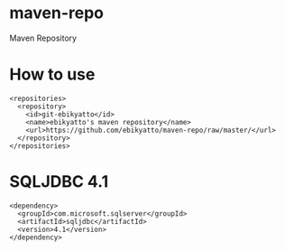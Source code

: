 # maven-repo
Maven Repository
# How to use
```
<repositories>
  <repository>
    <id>git-ebikyatto</id>
    <name>ebikyatto's maven repository</name>
    <url>https://github.com/ebikyatto/maven-repo/raw/master/</url>
  </repository>
</repositories>
```
# SQLJDBC 4.1
```
<dependency>
  <groupId>com.microsoft.sqlserver</groupId>
  <artifactId>sqljdbc</artifactId>
  <version>4.1</version>
</dependency>
```
